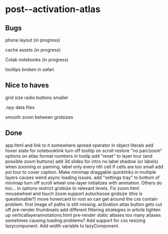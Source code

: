 # post--activation-atlas

## Bugs

phone layout (in progress)

cache assets (in progress)

Colab notebooks (in progress)

tooltips broken in safari

## Nice to haves

grid size radio buttons smaller

.npy data files

smooth zoom between gridsizes

## Done
app.html and link to it somewhere
spread operator in object literals
add hover state for notebooklink
turn off tooltip on scroll
restore "no pan/zoom" options on atlas
format numbers in toolip
add "reset" to layer tour (and possible zoom buttons)
add 3d slides for intro
no label shadow (or labels) when zooming or panning.
label only every nth cell if cells are too small
add poi tour to cover caption.
Make minimap draggable
quicklinks in multiple layers causes weird async loading issues.
add "settings tray" to bottom of minimap
turn off scroll wheel
one-layer initializes with animation. Others do too...
in options restrict gridsize to relevant levels.
Fix zoom.html
mousewheel and touch zoom support
autochoose gridsize (this is questionable?)
move hovercard to root so can get around the css contain problem.
first image of paths is still missing.
activation atlas button gets cut off
pre-render thumbnails
add different filtering strategies in article
tighten up verticallayerannotations.html
pre-render static atlases
too many atlases sometimes causing loading problems?
Add support for css resizing lazycomponent.
Add width variable to lazyComponent.
